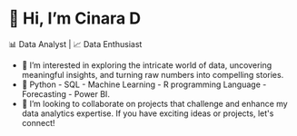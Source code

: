 # 👋 Hi, I’m Cinara D

📊 Data Analyst | 📈 Data Enthusiast

- 👀 I’m interested in exploring the intricate world of data, uncovering meaningful insights, and turning raw numbers into compelling stories.
- 🌱 Python - SQL - Machine Learning - R programming Language - Forecasting - Power BI.
- 💞️ I’m looking to collaborate on projects that challenge and enhance my data analytics expertise. 
    If you have exciting ideas or projects, let's connect!

<!---
cinarad/cinarad is a ✨ special ✨ repository because its `README.md` (this file) appears on your GitHub profile.
You can click the Preview link to take a look at your changes.
--->
